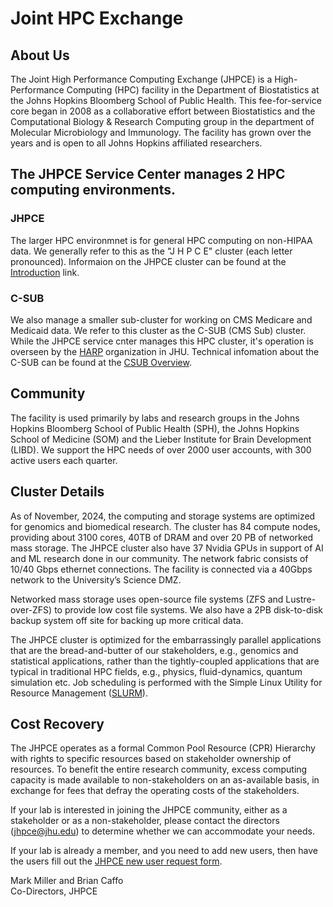 # Joint HPC Exchange

## About Us
The Joint High Performance Computing Exchange (JHPCE) is a
High-Performance Computing (HPC) facility in the Department of
Biostatistics at the Johns Hopkins Bloomberg School of Public
Health. This fee-for-service core began in 2008 as a collaborative
effort between Biostatistics and the Computational Biology & Research
Computing group in the department of Molecular Microbiology and
Immunology. The facility has grown over the years and is open to
all Johns Hopkins affiliated researchers.

## The JHPCE Service Center manages 2 HPC computing environments.

### JHPCE
The larger HPC environmnet is for general HPC computing on non-HIPAA data.
We generally refer to this as the "J H P C E" cluster (each letter pronounced). 
Informaion on the JHPCE cluster can be found at the [Introduction](../joinus/index.md)
link.

### C-SUB
We also manage a smaller sub-cluster for working on CMS Medicare and Medicaid
data. We refer to this cluster as the C-SUB (CMS Sub) cluster. While the JHPCE
service cnter manages this HPC cluster, it's operation is overseen by the [HARP](https://hbhi.jhu.edu/affiliate-resource/health-analytics-research-platform-harp)
organization in JHU. Technical infomation about the C-SUB can be found at the
[CSUB Overview](../csub/csub-overview.md).

## Community
The facility is used primarily by labs and research groups in the
Johns Hopkins Bloomberg School of Public Health (SPH), the Johns
Hopkins School of Medicine (SOM) and the Lieber Institute for Brain
Development (LIBD). We support the HPC needs of over 2000 user accounts,
with 300 active users each quarter.

## Cluster Details
As of November, 2024, the computing and storage systems are optimized for genomics and
biomedical research. The cluster has 84 compute nodes, providing about
3100 cores, 40TB of DRAM and over 20 PB of networked mass
storage. The JHPCE cluster also have 37 Nvidia GPUs in support of AI and ML research done
in our community.  The network fabric consists of 10/40 Gbps ethernet connections.
The facility is connected via a 40Gbps network to the University’s Science DMZ.

Networked mass storage uses open-source file systems (ZFS and
Lustre-over-ZFS) to provide low cost file systems. We also have a 2PB
disk-to-disk backup system off site for backing up more critical data.

The JHPCE cluster is optimized for the embarrassingly parallel
applications that are the bread-and-butter of our stakeholders, e.g.,
genomics and statistical applications, rather than the tightly-coupled
applications that are typical in traditional HPC fields, e.g.,
physics, fluid-dynamics, quantum simulation etc.  Job scheduling is
performed with the Simple Linux Utility for Resource Management
([SLURM](https://slurm.schedmd.com)).

## Cost Recovery
The JHPCE operates as a formal Common Pool Resource (CPR) Hierarchy
with rights to specific resources based on stakeholder ownership of
resources. To benefit the entire research community, excess computing
capacity is made available to non-stakeholders on an as-available
basis, in exchange for fees that defray the operating costs of the
stakeholders.

If your lab is interested in joining the JHPCE community, either as a
stakeholder or as a non-stakeholder, please contact the directors
(jhpce@jhu.edu) to determine whether we can accommodate your needs.

If your lab is already a member, and you need to add new users, then
have the users fill out the [JHPCE new user request
form](../joinus/new-users-form.md).

Mark Miller and Brian Caffo  
Co-Directors, JHPCE

